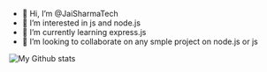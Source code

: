 - 👋 Hi, I’m @JaiSharmaTech
- 👀 I’m interested in js and node.js
- 🌱 I’m currently learning express.js
- 💞️ I’m looking to collaborate on any smple project on node.js or js


<!---
JaiSharmaTech/JaiSharmaTech is a ✨ special ✨ repository because its `README.md` (this file) appears on your GitHub profile.
You can click the Preview link to take a look at your changes.
--->
![My Github stats](https://github-readme-stats.vercel.app/api?username=JaiSharmaTech&count_private=true)
